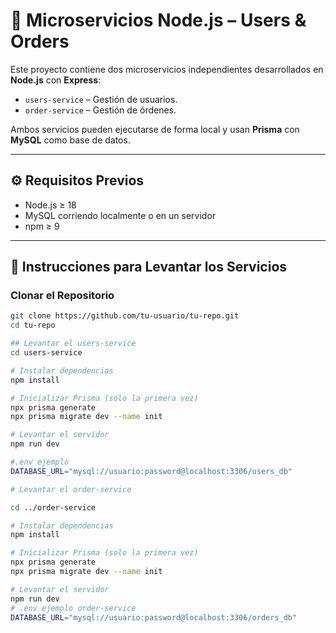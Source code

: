 # 🧩 Microservicios Node.js – Users & Orders

Este proyecto contiene dos microservicios independientes desarrollados en **Node.js** con **Express**:  
- `users-service` – Gestión de usuarios.  
- `order-service` – Gestión de órdenes.  

Ambos servicios pueden ejecutarse de forma local y usan **Prisma** con **MySQL** como base de datos.

---


## ⚙️ Requisitos Previos

- Node.js ≥ 18
- MySQL corriendo localmente o en un servidor
- npm ≥ 9

---

## 🚀 Instrucciones para Levantar los Servicios

### Clonar el Repositorio

```bash
git clone https://github.com/tu-usuario/tu-repo.git
cd tu-repo

## Levantar el users-service
cd users-service

# Instalar dependencias
npm install

# Inicializar Prisma (solo la primera vez)
npx prisma generate
npx prisma migrate dev --name init

# Levantar el servidor
npm run dev

#.env ejemplo
DATABASE_URL="mysql://usuario:password@localhost:3306/users_db"

# Levantar el order-service

cd ../order-service

# Instalar dependencias
npm install

# Inicializar Prisma (solo la primera vez)
npx prisma generate
npx prisma migrate dev --name init

# Levantar el servidor
npm run dev
# .env ejemplo order-service
DATABASE_URL="mysql://usuario:password@localhost:3306/orders_db"

